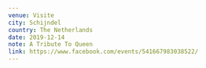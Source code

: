```yaml
---
venue: Visite
city: Schijndel
country: The Netherlands
date: 2019-12-14
note: A Tribute To Queen
link: https://www.facebook.com/events/541667983038522/
---
```

